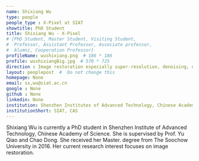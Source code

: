 ```yaml
---
name: Shixiang Wu
type: people
people_type : X-Pixel at SIAT
showtitle: PhD Student
title: Shixiang Wu - X-Pixel
# [PhD Student, Master Student, Visiting Student,
#  Professor, Assistant Professor, Associate professor,
#  Alumni, Cooperation Professor]
profileName: wushixiang.png  # 186 * 186
profile: wushixiangBig.jpg  # 570 * 725
direction : Image restoration especially super-resolution, denoising, deblurring, and etc.
layout: peoplepost  #  Do not change this
homepage: None 
email: sx,wu@siat.ac.cn
google : None
github : None
linkedin: None
institution: Shenzhen Institutes of Advanced Technology, Chinese Academy of Sciences
institutionShort: SIAT, CAS
---
```


Shixiang Wu is currently a PhD student in Shenzhen Institute of Advanced Technology, Chinese Academy of Science. She is supervised by Prof. Yu Qiao and Chao Dong. She received her Master. degree from The Soochow University in 2016. Her current research interest focuses on image restoration.


